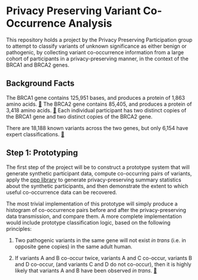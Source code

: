 # Privacy Preserving Variant Co-Occurrence Analysis

This repository holds a project by the Privacy Preserving Participation group to attempt to classify variants of unknown significance as either benign or pathogenic, by collecting variant co-occurrence information from a large cohort of participants in a privacy-preserving manner, in the context of the BRCA1 and BRCA2 genes.

## Background Facts

The BRCA1 gene contains 125,951 bases, and produces a protein of 1,863 amino acids. [🔖](http://www.genecards.org/cgi-bin/carddisp.pl?gene=BRCA1) The BRCA2 gene contains 85,405, and produces a protein of 3,418 amino acids. [🔖](http://www.genecards.org/cgi-bin/carddisp.pl?gene=BRCA2) Each individual participant has two distinct copies of the BRCA1 gene and two distinct copies of the BRCA2 gene.

There are 18,188 known variants across the two genes, but only 6,154 have expert classifications. [🔖](http://brcaexchange.org/factsheet)

## Step 1: Prototyping

The first step of the project will be to construct a prototype system that will generate synthetic participant data, compute co-occurring pairs of variants, apply the [ppp library](https://github.com/ppplab/ppp) to generate privacy-preserving summary statistics about the synthetic participants, and then demonstrate the extent to which useful co-occurrence data can be recovered.

The most trivial implementation of this prototype will simply produce a histogram of co-occurrence pairs before and after the privacy-preserving data transmission, and compare them. A more complete implementation would include prototype classification logic, based on the following principles:

1. Two pathogenic variants in the same gene will not exist *in trans* (i.e. in opposite gene copies) in the same adult human.

2. If variants A and B co-occur twice, variants A and C co-occur, variants B and D co-occur, (and variants C and D do not co-occur), then it is highly likely that variants A and B have been observed *in trans*. [🔖](https://www.ncbi.nlm.nih.gov/pmc/articles/PMC2563222/)


